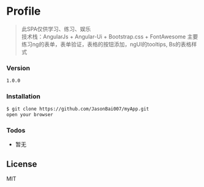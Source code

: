 # Profile
> 此SPA仅供学习、练习、娱乐  
> 技术栈：AngularJs + Angular-Ui + Bootstrap.css + FontAwesome
> 主要练习ng的表单，表单验证，表格的按钮添加，ngUI的tooltips, Bs的表格样式

### Version
```sh
1.0.0
```

### Installation

```sh
$ git clone https://github.com/JasonBai007/myApp.git
open your browser 
```

### Todos

 - 暂无
 

License
----

MIT
